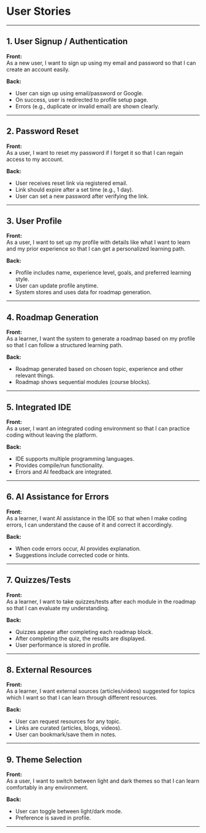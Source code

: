 # User Stories

---

## 1. User Signup / Authentication
**Front:**  
As a new user, I want to sign up using my email and password so that I can create an account easily.  

**Back:**  
- User can sign up using email/password or Google.   
- On success, user is redirected to profile setup page.  
- Errors (e.g., duplicate or invalid email) are shown clearly.  

---

## 2. Password Reset  
**Front:**  
As a user, I want to reset my password if I forget it so that I can regain access to my account.  

**Back:**  
- User receives reset link via registered email.  
- Link should expire after a set time (e.g., 1 day).  
- User can set a new password after verifying the link.  

---

## 3. User Profile  
**Front:**  
As a user, I want to set up my profile with details like what I want to learn and my prior experience so that I can get a personalized learning path.  

**Back:**  
- Profile includes name, experience level, goals, and preferred learning style.  
- User can update profile anytime.  
- System stores and uses data for roadmap generation.  

---

## 4. Roadmap Generation  
**Front:**  
As a learner, I want the system to generate a roadmap based on my profile so that I can follow a structured learning path.  

**Back:**  
- Roadmap generated based on chosen topic, experience and other relevant things.    
- Roadmap shows sequential modules (course blocks).  

---

## 5. Integrated IDE  
**Front:**  
As a user, I want an integrated coding environment so that I can practice coding without leaving the platform.  

**Back:**  
- IDE supports multiple programming languages.  
- Provides compile/run functionality.  
- Errors and AI feedback are integrated.  

---

## 6. AI Assistance for Errors  
**Front:**  
As a learner, I want AI assistance in the IDE so that when I make coding errors, I can understand the cause of it and correct it accordingly.  

**Back:**  
- When code errors occur, AI provides explanation.  
- Suggestions include corrected code or hints.    

---


## 7. Quizzes/Tests  
**Front:**  
As a learner, I want to take quizzes/tests after each module in the roadmap so that I can evaluate my understanding.  

**Back:**  
- Quizzes appear after completing each roadmap block.  
- After completing the quiz, the results are displayed.  
- User performance is stored in profile.  

---

## 8. External Resources  
**Front:**  
As a learner, I want external sources (articles/videos) suggested for topics which I want so that I can learn through different resources.  

**Back:**  
- User can request resources for any topic.  
- Links are curated (articles, blogs, videos).  
- User can bookmark/save them in notes.  

---
## 9. Theme Selection 
**Front:**  
As a user, I want to switch between light and dark themes so that I can learn comfortably in any environment. 

**Back:**    
- User can toggle between light/dark mode.
- Preference is saved in profile.

---
